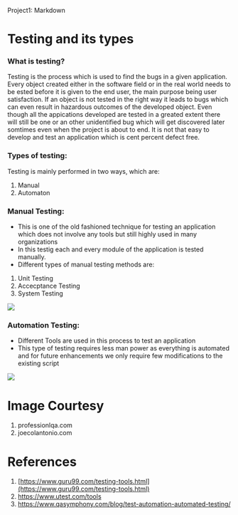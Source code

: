 
Project1: Markdown

# Testing and its types

### What is testing?

Testing is the process which is used to find the bugs in a given application. Every object created either in the software field or in the real world needs to be ested before it is given to the end user, the main purpose being user satisfaction. If an object is not tested in the right way it leads to bugs which can even result in hazardous outcomes of the developed object. Even though all the appications developed are tested in a greated extent there will still be one or an other unidentified bug which will get discovered later somtimes even when the project is about to end. It is not that easy to develop and test an application which is cent percent defect free.

### Types of testing:

Testing is mainly performed in two ways, which are:

1.  Manual
2.  Automaton

### Manual Testing:

*   This is one of the old fashioned technique for testing an application which does not involve any tools but still highly used in many organizations
*   In this testig each and every module of the application is tested manually.
*   Different types of manual testing methods are:

1.  Unit Testing
2.  Accecptance Testing
3.  System Testing

![](http://www.professionalqa.com/assets/images/manual-testing.jpg)  

### Automation Testing:

*   Different Tools are used in this process to test an application
*   This type of testing requires less man power as everything is automated and for future enhancements we only require few modifications to the existing script

![](https://www.joecolantonio.com/wp-content/uploads/2018/11/AutomationTestingProcess.png)  

# Image Courtesy

1.  professionlqa.com
2.  joecolantonio.com

# References

1. [https://www.guru99.com/testing-tools.html](https://www.guru99.com/testing-tools.html)
2. https://www.utest.com/tools
3. https://www.qasymphony.com/blog/test-automation-automated-testing/
